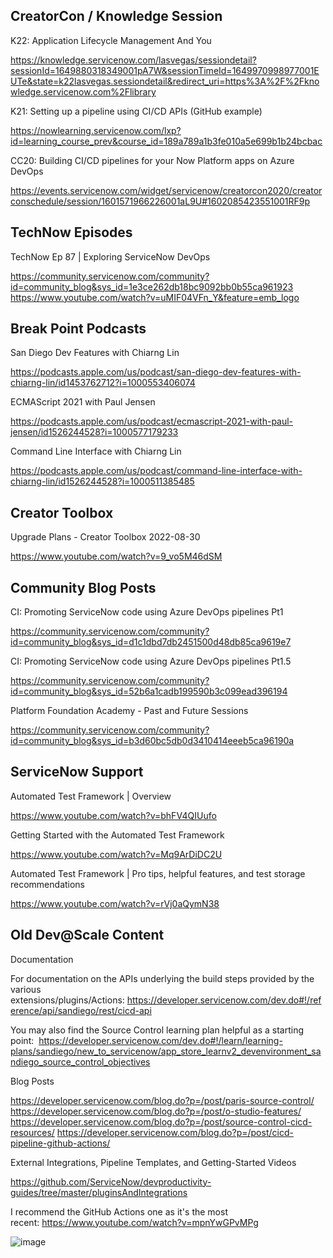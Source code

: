 ## CreatorCon / Knowledge Session

K22: Application Lifecycle Management And You

https://knowledge.servicenow.com/lasvegas/sessiondetail?sessionId=1649880318349001pA7W&sessionTimeId=1649970998977001EUTe&state=k22lasvegas.sessiondetail&redirect_uri=https%3A%2F%2Fknowledge.servicenow.com%2Flibrary

K21: Setting up a pipeline using CI/CD APIs (GitHub example)

https://nowlearning.servicenow.com/lxp?id=learning_course_prev&course_id=189a789a1b3fe010a5e699b1b24bcbac

CC20: Building CI/CD pipelines for your Now Platform apps on Azure DevOps

https://events.servicenow.com/widget/servicenow/creatorcon2020/creatorconschedule/session/1601571966226001aL9U#1602085423551001RF9p

## TechNow Episodes

TechNow Ep 87 | Exploring ServiceNow DevOps

https://community.servicenow.com/community?id=community_blog&sys_id=1e3ce262db18bc9092bb0b55ca961923
https://www.youtube.com/watch?v=uMIF04VFn_Y&feature=emb_logo

## Break Point Podcasts

San Diego Dev Features with Chiarng Lin

https://podcasts.apple.com/us/podcast/san-diego-dev-features-with-chiarng-lin/id1453762712?i=1000553406074

ECMAScript 2021 with Paul Jensen

https://podcasts.apple.com/us/podcast/ecmascript-2021-with-paul-jensen/id1526244528?i=1000577179233

Command Line Interface with Chiarng Lin

https://podcasts.apple.com/us/podcast/command-line-interface-with-chiarng-lin/id1526244528?i=1000511385485

## Creator Toolbox

Upgrade Plans - Creator Toolbox 2022-08-30

https://www.youtube.com/watch?v=9_vo5M46dSM

## Community Blog Posts

CI: Promoting ServiceNow code using Azure DevOps pipelines Pt1

https://community.servicenow.com/community?id=community_blog&sys_id=d1c1dbd7db2451500d48db85ca9619e7

CI: Promoting ServiceNow code using Azure DevOps pipelines Pt1.5

https://community.servicenow.com/community?id=community_blog&sys_id=52b6a1cadb199590b3c099ead396194

Platform Foundation Academy - Past and Future Sessions

https://community.servicenow.com/community?id=community_blog&sys_id=b3d60bc5db0d3410414eeeb5ca96190a

## ServiceNow Support

Automated Test Framework | Overview

https://www.youtube.com/watch?v=bhFV4QIUufo

Getting Started with the Automated Test Framework

https://www.youtube.com/watch?v=Mq9ArDiDC2U

Automated Test Framework | Pro tips, helpful features, and test storage recommendations

https://www.youtube.com/watch?v=rVj0aQymN38

## Old Dev@Scale Content

Documentation

For documentation on the APIs underlying the build steps provided by the various extensions/plugins/Actions: https://developer.servicenow.com/dev.do#!/reference/api/sandiego/rest/cicd-api

You may also find the Source Control learning plan helpful as a starting point:  https://developer.servicenow.com/dev.do#!/learn/learning-plans/sandiego/new_to_servicenow/app_store_learnv2_devenvironment_sandiego_source_control_objectives

Blog Posts

https://developer.servicenow.com/blog.do?p=/post/paris-source-control/
https://developer.servicenow.com/blog.do?p=/post/o-studio-features/
https://developer.servicenow.com/blog.do?p=/post/source-control-cicd-resources/
https://developer.servicenow.com/blog.do?p=/post/cicd-pipeline-github-actions/

External Integrations, Pipeline Templates, and Getting-Started Videos

https://github.com/ServiceNow/devproductivity-guides/tree/master/pluginsAndIntegrations

I recommend the GitHub Actions one as it's the most recent: https://www.youtube.com/watch?v=mpnYwGPvMPg

![image](https://user-images.githubusercontent.com/4613820/189232397-4ca8f607-8605-42ff-bcd3-e186185a62cc.png)

